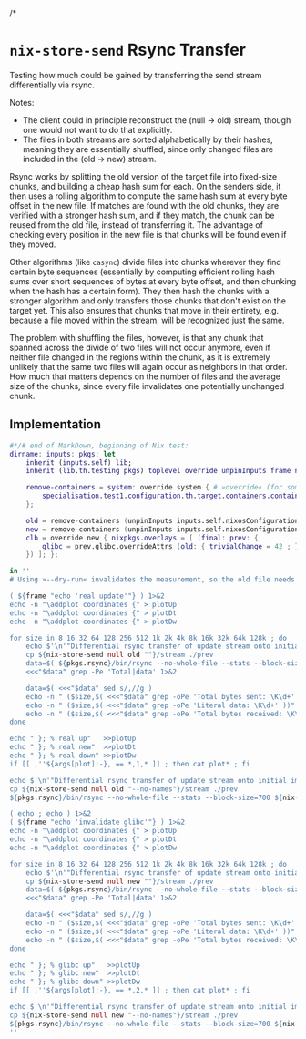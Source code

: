 /*

# `nix-store-send` Rsync Transfer

Testing how much could be gained by transferring the send stream differentially via rsync.

Notes:
* The client could in principle reconstruct the (null -> old) stream, though one would not want to do that explicitly.
* The files in both streams are sorted alphabetically by their hashes, meaning they are essentially shuffled, since only changed files are included in the (old -> new) stream.

Rsync works by splitting the old version of the target file into fixed-size chunks, and building a cheap hash sum for each. On the senders side, it then uses a rolling algorithm to compute the same hash sum at every byte offset in the new file. If matches are found with the old chunks, they are verified with a stronger hash sum, and if they match, the chunk can be reused from the old file, instead of transferring it.
The advantage of checking every position in the new file is that chunks will be found even if they moved.

Other algorithms (like `casync`) divide files into chunks wherever they find certain byte sequences (essentially by computing efficient rolling hash sums over short sequences of bytes at every byte offset, and then chunking when the hash has a certain form). They then hash the chunks with a stronger algorithm and only transfers those chunks that don't exist on the target yet.
This also ensures that chunks that move in their entirety, e.g. because a file moved within the stream, will be recognized just the same.

The problem with shuffling the files, however, is that any chunk that spanned across the divide of two files will not occur anymore, even if neither file changed in the regions within the chunk, as it is extremely unlikely that the same two files will again occur as neighbors in that order.
How much that matters depends on the number of files and the average size of the chunks, since every file invalidates one potentially unchanged chunk.


## Implementation

```nix
#*/# end of MarkDown, beginning of Nix test:
dirname: inputs: pkgs: let
    inherit (inputs.self) lib;
    inherit (lib.th.testing pkgs) toplevel override unpinInputs frame nix-store-send;

    remove-containers = system: override system { # »override« (for some reason) does not affect containers, and targeting it explicitly also doesn't work ...
        specialisation.test1.configuration.th.target.containers.containers = lib.mkForce { };
    };

    old = remove-containers (unpinInputs inputs.self.nixosConfigurations."old:x64-minimal");
    new = remove-containers (unpinInputs inputs.self.nixosConfigurations.    "x64-minimal");
    clb = override new { nixpkgs.overlays = [ (final: prev: {
        glibc = prev.glibc.overrideAttrs (old: { trivialChange = 42 ; });
    }) ]; };

in ''
# Using »--dry-run« invalidates the measurement, so the old file needs to be copied.

( ${frame "echo 'real update'"} ) 1>&2
echo -n "\addplot coordinates {" > plotUp
echo -n "\addplot coordinates {" > plotDt
echo -n "\addplot coordinates {" > plotDw

for size in 8 16 32 64 128 256 512 1k 2k 4k 8k 16k 32k 64k 128k ; do
    echo $'\n'"Differential rsync transfer of update stream onto initial image (with names, block size $size)" 1>&2
    cp ${nix-store-send null old ""}/stream ./prev
    data=$( ${pkgs.rsync}/bin/rsync --no-whole-file --stats --block-size=$size ${nix-store-send old new ""}/stream ./prev )
    <<<"$data" grep -Pe 'Total|data' 1>&2

    data=$( <<<"$data" sed s/,//g )
    echo -n " ($size,$( <<<"$data" grep -oPe 'Total bytes sent: \K\d+' ))" >>plotUp
    echo -n " ($size,$( <<<"$data" grep -oPe 'Literal data: \K\d+' ))" >>plotDt
    echo -n " ($size,$( <<<"$data" grep -oPe 'Total bytes received: \K\d+' ))" >>plotDw
done

echo " }; % real up"   >>plotUp
echo " }; % real new"  >>plotDt
echo " }; % real down" >>plotDw
if [[ ,''${args[plot]:-}, == *,1,* ]] ; then cat plot* ; fi

echo $'\n'"Differential rsync transfer of update stream onto initial image (without names, block size 512)" 1>&2
cp ${nix-store-send null old "--no-names"}/stream ./prev
${pkgs.rsync}/bin/rsync --no-whole-file --stats --block-size=700 ${nix-store-send old new "--no-names"}/stream ./prev | grep -Pe 'Total|data' 1>&2

( echo ; echo ) 1>&2
( ${frame "echo 'invalidate glibc'"} ) 1>&2
echo -n "\addplot coordinates {" > plotUp
echo -n "\addplot coordinates {" > plotDt
echo -n "\addplot coordinates {" > plotDw

for size in 8 16 32 64 128 256 512 1k 2k 4k 8k 16k 32k 64k 128k ; do
    echo $'\n'"Differential rsync transfer of update stream onto initial image (with names, block size $size)" 1>&2
    cp ${nix-store-send null new ""}/stream ./prev
    data=$( ${pkgs.rsync}/bin/rsync --no-whole-file --stats --block-size=$size ${nix-store-send new clb ""}/stream ./prev )
    <<<"$data" grep -Pe 'Total|data' 1>&2

    data=$( <<<"$data" sed s/,//g )
    echo -n " ($size,$( <<<"$data" grep -oPe 'Total bytes sent: \K\d+' ))" >>plotUp
    echo -n " ($size,$( <<<"$data" grep -oPe 'Literal data: \K\d+' ))" >>plotDt
    echo -n " ($size,$( <<<"$data" grep -oPe 'Total bytes received: \K\d+' ))" >>plotDw
done

echo " }; % glibc up"   >>plotUp
echo " }; % glibc new"  >>plotDt
echo " }; % glibc down" >>plotDw
if [[ ,''${args[plot]:-}, == *,2,* ]] ; then cat plot* ; fi

echo $'\n'"Differential rsync transfer of update stream onto initial image (without names, block size 512)" 1>&2
cp ${nix-store-send null new "--no-names"}/stream ./prev
${pkgs.rsync}/bin/rsync --no-whole-file --stats --block-size=700 ${nix-store-send new clb "--no-names"}/stream ./prev | grep -Pe 'Total|data' 1>&2
''
